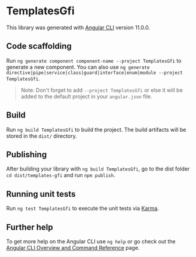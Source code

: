# TemplatesGfi

This library was generated with [Angular CLI](https://github.com/angular/angular-cli) version 11.0.0.

## Code scaffolding

Run `ng generate component component-name --project TemplatesGfi` to generate a new component. You can also use `ng generate directive|pipe|service|class|guard|interface|enum|module --project TemplatesGfi`.
> Note: Don't forget to add `--project TemplatesGfi` or else it will be added to the default project in your `angular.json` file. 

## Build

Run `ng build TemplatesGfi` to build the project. The build artifacts will be stored in the `dist/` directory.

## Publishing

After building your library with `ng build TemplatesGfi`, go to the dist folder `cd dist/templates-gfi` and run `npm publish`.

## Running unit tests

Run `ng test TemplatesGfi` to execute the unit tests via [Karma](https://karma-runner.github.io).

## Further help

To get more help on the Angular CLI use `ng help` or go check out the [Angular CLI Overview and Command Reference](https://angular.io/cli) page.
